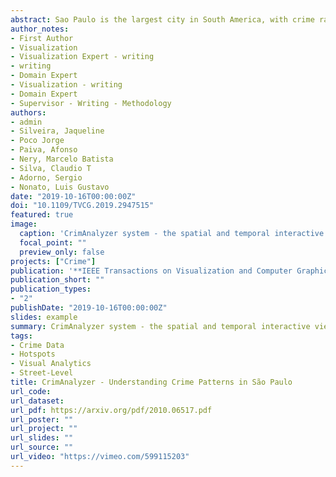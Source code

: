 ```yaml
---
abstract: Sao Paulo is the largest city in South America, with crime rates that reflect its size. The number and type of crimes vary considerably around the city, assuming different patterns depending on urban and social characteristics of each particular location. Previous works have mostly focused on the analysis of crimes with the intent of uncovering patterns associated to social factors, seasonality, and urban routine activities. Therefore, those studies and tools are more global in the sense that they are not designed to investigate specific regions of the city such as particular neighborhoods, avenues, or public areas. Tools able to explore specific locations of the city are essential for domain experts to accomplish their analysis in a bottom-up fashion, revealing how urban features related to mobility, passersby behavior, and presence of public infrastructures (e.g., terminals of public transportation and schools) can influence the quantity and type of crimes. In this paper, we present CrimAnalyzer, a visual analytic tool that allows users to study the behavior of crimes in specific regions of a city. The system allows users to identify local hotspots and the pattern of crimes associated to them, while still showing how hotspots and corresponding crime patterns change overtime. CrimAnalyzer has been developed from the needs of a team of experts in criminology and deals with three major challenges i) flexibility to explore local regions and understand their crime patterns, ii) identification of spatial crime hotspots that might not be the most prevalent ones in terms of the number of crimes but that are important enough to be investigated, and iii) understand the dynamic of crime patterns overtime. The effectiveness and usefulness of the proposed system are demonstrated by qualitative and quantitative comparisons as well as by case studies run by domain experts involving real data. The experiments show the capability of CrimAnalyzer in identifying crime-related phenomena.
author_notes:
- First Author
- Visualization
- Visualization Expert - writing
- writing
- Domain Expert
- Visualization - writing
- Domain Expert
- Supervisor - Writing - Methodology
authors:
- admin
- Silveira, Jaqueline
- Poco Jorge 
- Paiva, Afonso 
- Nery, Marcelo Batista 
- Silva, Claudio T 
- Adorno, Sergio 
- Nonato, Luis Gustavo
date: "2019-10-16T00:00:00Z"
doi: "10.1109/TVCG.2019.2947515"
featured: true
image: 
  caption: 'CrimAnalyzer system - the spatial and temporal interactive views enable the exploration of local regions while revealing their criminal patternsover time.'
  focal_point: ""
  preview_only: false
projects: ["Crime"]
publication: '**IEEE Transactions on Visualization and Computer Graphics**'
publication_short: ""
publication_types:
- "2"
publishDate: "2019-10-16T00:00:00Z"
slides: example
summary: CrimAnalyzer system - the spatial and temporal interactive views enable the exploration of local regions while revealing their criminal patternsover time.
tags:
- Crime Data
- Hotspots
- Visual Analytics
- Street-Level
title: CrimAnalyzer - Understanding Crime Patterns in São Paulo
url_code: 
url_dataset: 
url_pdf: https://arxiv.org/pdf/2010.06517.pdf
url_poster: ""
url_project: ""
url_slides: ""
url_source: ""
url_video: "https://vimeo.com/599115203"
---
```


